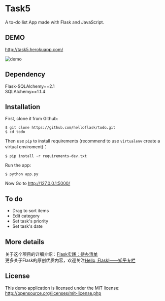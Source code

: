 # Task5
A to-do list App made with Flask and JavaScript.

## DEMO
http://task5.herokuapp.com/

![demo](https://raw.githubusercontent.com/helloflask/todo/master/static/demo.png)

## Dependency
Flask-SQLAlchemy==2.1  
SQLAlchemy==1.1.4  

## Installation
First, clone it from Github:
```
$ git clone https://github.com/helloflask/todo.git
$ cd todo
```  
Then use `pip` to install requirements (recommend to use `virtualenv` create a virtual enviroment)：  
```
$ pip install -r requirements-dev.txt
```
Run the app:
```
$ python app.py
```

Now Go to http://127.0.0.1:5000/

## To do
- Drag to sort items
- Edit category
- Set task's priority
- Set task's date

## More details
关于这个项目的详细介绍：[Flask实践：待办清单](https://zhuanlan.zhihu.com/p/23834410)  
更多关于Flask的原创优质内容，欢迎关注[Hello, Flask!——知乎专栏](https://zhuanlan.zhihu.com/flask)

## License
This demo application is licensed under the MIT license: http://opensource.org/licenses/mit-license.php
